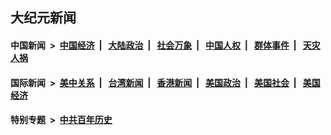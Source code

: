 ## 大纪元新闻

#### 中国新闻 &nbsp;>&nbsp; [中国经济](indexes/ncid283/README.md?05170045) &nbsp;| &nbsp; [大陆政治](indexes/ncid277/README.md?05170045) &nbsp;| &nbsp; [社会万象](indexes/ncid282/README.md?05170045) &nbsp;| &nbsp; [中国人权](indexes/ncid278/README.md?05170045) &nbsp;| &nbsp; [群体事件](indexes/ncid279/README.md?05170045) &nbsp;| &nbsp; [天灾人祸](indexes/ncid280/README.md?05170045)

#### 国际新闻 &nbsp;>&nbsp; [美中关系](indexes/nf1412576/README.md?05170045) &nbsp;| &nbsp; [台湾新闻](indexes/ncid1349361/README.md?05170045) &nbsp;| &nbsp; [香港新闻](indexes/ncid1349362/README.md?05170045) &nbsp;| &nbsp; [美国政治](indexes/ncid1078159/README.md?05170045) &nbsp;| &nbsp; [美国社会](indexes/ncid1078160/README.md?05170045) &nbsp;| &nbsp; [美国经济](indexes/ncid1078158/README.md?05170045)

#### 特别专题 &nbsp;>&nbsp; [中共百年历史](https://github.com/epoch-news/epoch-special/blob/master/README.md?05170045)  

